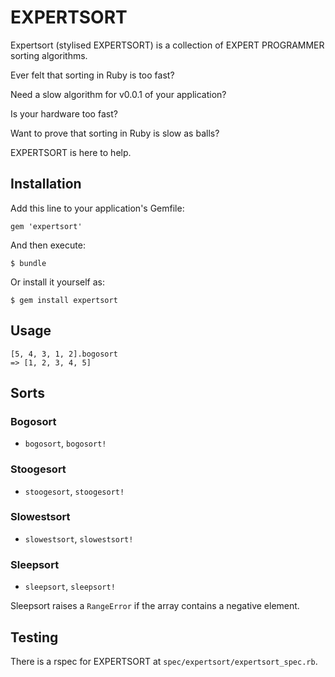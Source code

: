 # EXPERTSORT

Expertsort (stylised EXPERTSORT) is a collection of EXPERT PROGRAMMER sorting algorithms.

Ever felt that sorting in Ruby is too fast?

Need a slow algorithm for v0.0.1 of your application?

Is your hardware too fast?

Want to prove that sorting in Ruby is slow as balls?

EXPERTSORT is here to help.

## Installation

Add this line to your application's Gemfile:

    gem 'expertsort'

And then execute:

    $ bundle

Or install it yourself as:

    $ gem install expertsort

## Usage

    [5, 4, 3, 1, 2].bogosort
    => [1, 2, 3, 4, 5]

## Sorts

### Bogosort

* `bogosort`, `bogosort!`

### Stoogesort

* `stoogesort`, `stoogesort!`

### Slowestsort

* `slowestsort`, `slowestsort!`

### Sleepsort

* `sleepsort`, `sleepsort!`

Sleepsort raises a `RangeError` if the array contains a negative element.

## Testing

There is a rspec for EXPERTSORT at `spec/expertsort/expertsort_spec.rb`.